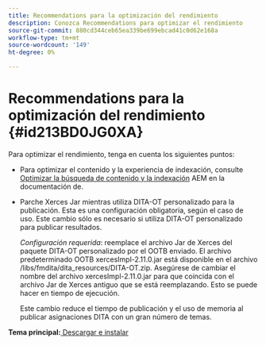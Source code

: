 ```yaml
---
title: Recommendations para la optimización del rendimiento
description: Conozca Recommendations para optimizar el rendimiento
source-git-commit: 880cd344ceb65ea339be699ebcad41c0d62e168a
workflow-type: tm+mt
source-wordcount: '149'
ht-degree: 0%

---
```


# Recommendations para la optimización del rendimiento {#id213BD0JG0XA}

Para optimizar el rendimiento, tenga en cuenta los siguientes puntos:

- Para optimizar el contenido y la experiencia de indexación, consulte [Optimizar la búsqueda de contenido y la indexación](https://experienceleague.adobe.com/docs/experience-manager-cloud-service/operations/indexing.html?lang=es) AEM en la documentación de.

- Parche Xerces Jar mientras utiliza DITA-OT personalizado para la publicación. Esta es una configuración obligatoria, según el caso de uso. Este cambio sólo es necesario si utiliza DITA-OT personalizado para publicar resultados.

  *Configuración requerida*: reemplace el archivo Jar de Xerces del paquete DITA-OT personalizado por el OOTB enviado. El archivo predeterminado OOTB xercesImpl-2.11.0.jar está disponible en el archivo /libs/fmdita/dita\_resources/DITA-OT.zip. Asegúrese de cambiar el nombre del archivo xercesImpl-2.11.0.jar para que coincida con el archivo Jar de Xerces antiguo que se está reemplazando. Esto se puede hacer en tiempo de ejecución.

  Este cambio reduce el tiempo de publicación y el uso de memoria al publicar asignaciones DITA con un gran número de temas.


**Tema principal:**[ Descargar e instalar](download-install.md)
